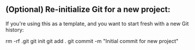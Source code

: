 ## (Optional) Re-initialize Git for a new project:
If you're using this as a template, and you want to start fresh with a new Git history:

rm -rf .git
git init
git add .
git commit -m "Initial commit for new project"

